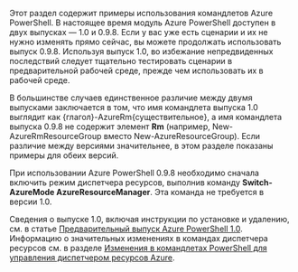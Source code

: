 Этот раздел содержит примеры использования командлетов Azure PowerShell. В настоящее время модуль Azure PowerShell доступен в двух выпусках — 1.0 и 0.9.8. Если у вас уже есть сценарии и их не нужно изменять прямо сейчас, вы можете продолжать использовать выпуск 0.9.8. Используя выпуск 1.0, во избежание непредвиденных последствий следует тщательно тестировать сценарии в предварительной рабочей среде, прежде чем использовать их в рабочей среде.

В большинстве случаев единственное различие между двумя выпусками заключается в том, что имя командлета выпуска 1.0 выглядит как {глагол}-AzureRm{существительное}, а имя командлета выпуска 0.9.8 не содержит элемент **Rm** (например, New-AzureRmResourceGroup вместо New-AzureResourceGroup). Если различие между версиями значительнее, в этом разделе показаны примеры для обеих версий.

При использовании Azure PowerShell 0.9.8 необходимо сначала включить режим диспетчера ресурсов, выполнив команду **Switch-AzureMode AzureResourceManager**. Эта команда не требуется в версии 1.0.

Сведения о выпуске 1.0, включая инструкции по установке и удалению, см. в статье [Предварительный выпуск Azure PowerShell 1.0](https://azure.microsoft.com/blog/azps-1-0-pre/). Информацию о значительных изменениях в командах диспетчера ресурсов см. в разделе [Изменения в командлетах PowerShell для управления диспетчером ресурсов Azure](../articles/powershell-preview-resource-manager-changes.md).

<!---HONumber=Nov15_HO4-->